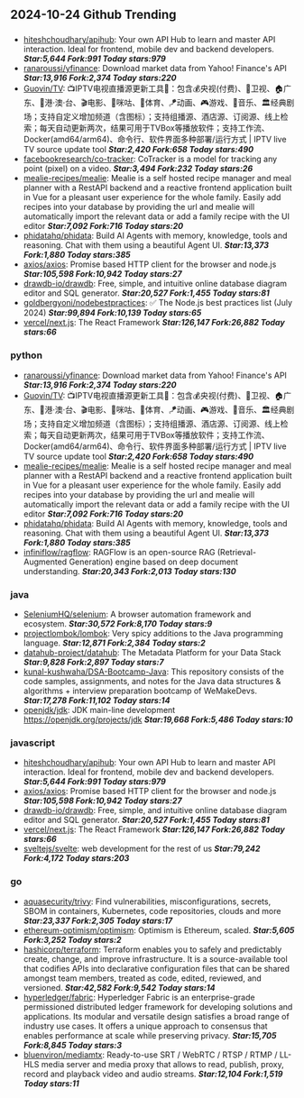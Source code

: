 ## 2024-10-24 Github Trending

### 
* [hiteshchoudhary/apihub](https://github.com/hiteshchoudhary/apihub): Your own API Hub to learn and master API interaction. Ideal for frontend, mobile dev and backend developers. ***Star:5,644 Fork:991 Today stars:979***
* [ranaroussi/yfinance](https://github.com/ranaroussi/yfinance): Download market data from Yahoo! Finance's API ***Star:13,916 Fork:2,374 Today stars:220***
* [Guovin/TV](https://github.com/Guovin/TV): 📺IPTV电视直播源更新工具🚀：包含💰央视(付费)、📡卫视、🏠广东、🌊港·澳·台、🎬电影、🎥咪咕、🏀体育、🪁动画、🎮游戏、🎵音乐、🏛经典剧场；支持自定义增加频道（含图标）；支持组播源、酒店源、订阅源、线上检索；每天自动更新两次，结果可用于TVBox等播放软件；支持工作流、Docker(amd64/arm64)、命令行、软件界面多种部署/运行方式 | IPTV live TV source update tool ***Star:2,420 Fork:658 Today stars:490***
* [facebookresearch/co-tracker](https://github.com/facebookresearch/co-tracker): CoTracker is a model for tracking any point (pixel) on a video. ***Star:3,494 Fork:232 Today stars:26***
* [mealie-recipes/mealie](https://github.com/mealie-recipes/mealie): Mealie is a self hosted recipe manager and meal planner with a RestAPI backend and a reactive frontend application built in Vue for a pleasant user experience for the whole family. Easily add recipes into your database by providing the url and mealie will automatically import the relevant data or add a family recipe with the UI editor ***Star:7,092 Fork:716 Today stars:20***
* [phidatahq/phidata](https://github.com/phidatahq/phidata): Build AI Agents with memory, knowledge, tools and reasoning. Chat with them using a beautiful Agent UI. ***Star:13,373 Fork:1,880 Today stars:385***
* [axios/axios](https://github.com/axios/axios): Promise based HTTP client for the browser and node.js ***Star:105,598 Fork:10,942 Today stars:27***
* [drawdb-io/drawdb](https://github.com/drawdb-io/drawdb): Free, simple, and intuitive online database diagram editor and SQL generator. ***Star:20,527 Fork:1,455 Today stars:81***
* [goldbergyoni/nodebestpractices](https://github.com/goldbergyoni/nodebestpractices): ✅ The Node.js best practices list (July 2024) ***Star:99,894 Fork:10,139 Today stars:65***
* [vercel/next.js](https://github.com/vercel/next.js): The React Framework ***Star:126,147 Fork:26,882 Today stars:66***

### python
* [ranaroussi/yfinance](https://github.com/ranaroussi/yfinance): Download market data from Yahoo! Finance's API ***Star:13,916 Fork:2,374 Today stars:220***
* [Guovin/TV](https://github.com/Guovin/TV): 📺IPTV电视直播源更新工具🚀：包含💰央视(付费)、📡卫视、🏠广东、🌊港·澳·台、🎬电影、🎥咪咕、🏀体育、🪁动画、🎮游戏、🎵音乐、🏛经典剧场；支持自定义增加频道（含图标）；支持组播源、酒店源、订阅源、线上检索；每天自动更新两次，结果可用于TVBox等播放软件；支持工作流、Docker(amd64/arm64)、命令行、软件界面多种部署/运行方式 | IPTV live TV source update tool ***Star:2,420 Fork:658 Today stars:490***
* [mealie-recipes/mealie](https://github.com/mealie-recipes/mealie): Mealie is a self hosted recipe manager and meal planner with a RestAPI backend and a reactive frontend application built in Vue for a pleasant user experience for the whole family. Easily add recipes into your database by providing the url and mealie will automatically import the relevant data or add a family recipe with the UI editor ***Star:7,092 Fork:716 Today stars:20***
* [phidatahq/phidata](https://github.com/phidatahq/phidata): Build AI Agents with memory, knowledge, tools and reasoning. Chat with them using a beautiful Agent UI. ***Star:13,373 Fork:1,880 Today stars:385***
* [infiniflow/ragflow](https://github.com/infiniflow/ragflow): RAGFlow is an open-source RAG (Retrieval-Augmented Generation) engine based on deep document understanding. ***Star:20,343 Fork:2,013 Today stars:130***

### java
* [SeleniumHQ/selenium](https://github.com/SeleniumHQ/selenium): A browser automation framework and ecosystem. ***Star:30,572 Fork:8,170 Today stars:9***
* [projectlombok/lombok](https://github.com/projectlombok/lombok): Very spicy additions to the Java programming language. ***Star:12,871 Fork:2,384 Today stars:2***
* [datahub-project/datahub](https://github.com/datahub-project/datahub): The Metadata Platform for your Data Stack ***Star:9,828 Fork:2,897 Today stars:7***
* [kunal-kushwaha/DSA-Bootcamp-Java](https://github.com/kunal-kushwaha/DSA-Bootcamp-Java): This repository consists of the code samples, assignments, and notes for the Java data structures & algorithms + interview preparation bootcamp of WeMakeDevs. ***Star:17,278 Fork:11,102 Today stars:14***
* [openjdk/jdk](https://github.com/openjdk/jdk): JDK main-line development https://openjdk.org/projects/jdk ***Star:19,668 Fork:5,486 Today stars:10***

### javascript
* [hiteshchoudhary/apihub](https://github.com/hiteshchoudhary/apihub): Your own API Hub to learn and master API interaction. Ideal for frontend, mobile dev and backend developers. ***Star:5,644 Fork:991 Today stars:979***
* [axios/axios](https://github.com/axios/axios): Promise based HTTP client for the browser and node.js ***Star:105,598 Fork:10,942 Today stars:27***
* [drawdb-io/drawdb](https://github.com/drawdb-io/drawdb): Free, simple, and intuitive online database diagram editor and SQL generator. ***Star:20,527 Fork:1,455 Today stars:81***
* [vercel/next.js](https://github.com/vercel/next.js): The React Framework ***Star:126,147 Fork:26,882 Today stars:66***
* [sveltejs/svelte](https://github.com/sveltejs/svelte): web development for the rest of us ***Star:79,242 Fork:4,172 Today stars:203***

### go
* [aquasecurity/trivy](https://github.com/aquasecurity/trivy): Find vulnerabilities, misconfigurations, secrets, SBOM in containers, Kubernetes, code repositories, clouds and more ***Star:23,337 Fork:2,305 Today stars:17***
* [ethereum-optimism/optimism](https://github.com/ethereum-optimism/optimism): Optimism is Ethereum, scaled. ***Star:5,605 Fork:3,252 Today stars:2***
* [hashicorp/terraform](https://github.com/hashicorp/terraform): Terraform enables you to safely and predictably create, change, and improve infrastructure. It is a source-available tool that codifies APIs into declarative configuration files that can be shared amongst team members, treated as code, edited, reviewed, and versioned. ***Star:42,582 Fork:9,542 Today stars:14***
* [hyperledger/fabric](https://github.com/hyperledger/fabric): Hyperledger Fabric is an enterprise-grade permissioned distributed ledger framework for developing solutions and applications. Its modular and versatile design satisfies a broad range of industry use cases. It offers a unique approach to consensus that enables performance at scale while preserving privacy. ***Star:15,705 Fork:8,845 Today stars:3***
* [bluenviron/mediamtx](https://github.com/bluenviron/mediamtx): Ready-to-use SRT / WebRTC / RTSP / RTMP / LL-HLS media server and media proxy that allows to read, publish, proxy, record and playback video and audio streams. ***Star:12,104 Fork:1,519 Today stars:11***
